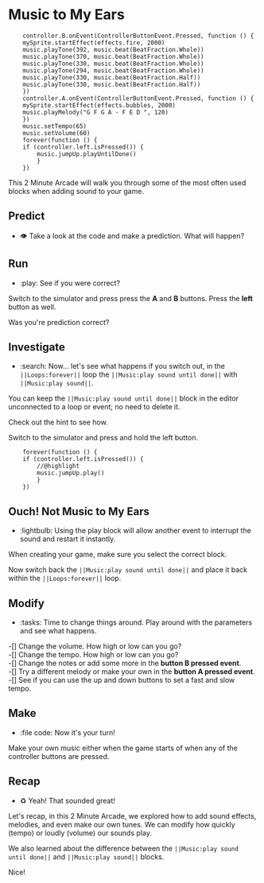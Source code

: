 # Music to My Ears

```template
    controller.B.onEvent(ControllerButtonEvent.Pressed, function () {
    mySprite.startEffect(effects.fire, 2000)
    music.playTone(392, music.beat(BeatFraction.Whole))
    music.playTone(370, music.beat(BeatFraction.Whole))
    music.playTone(330, music.beat(BeatFraction.Whole))
    music.playTone(294, music.beat(BeatFraction.Whole))
    music.playTone(330, music.beat(BeatFraction.Half))
    music.playTone(330, music.beat(BeatFraction.Half))
    })
    controller.A.onEvent(ControllerButtonEvent.Pressed, function () {
    mySprite.startEffect(effects.bubbles, 2000)
    music.playMelody("G F G A - F E D ", 120)
    })
    music.setTempo(65)
    music.setVolume(60)
    forever(function () {
    if (controller.left.isPressed()) {
        music.jumpUp.playUntilDone()
        }
    })
```
This 2 Minute Arcade will walk you through some of the most often used blocks when adding sound to your game.

## Predict 
- :eye: Take a look at the code and make a prediction. What will happen?

## Run 
- :play: See if you were correct? 

Switch to the simulator and press press the **A** and **B** buttons. Press the **left** button as well. 

Was you're prediction correct?

## Investigate 
- :search: Now... let's see what happens if you switch out, in the ``||Loops:forever||`` loop the ``||Music:play sound until done||`` with ``||Music:play sound||``.

You can keep the ``||Music:play sound until done||`` block in the editor unconnected to a loop or event; no need to delete it.

Check out the hint to see how.

Switch to the simulator and press and hold the left button.

```blocks
    forever(function () {
    if (controller.left.isPressed()) {
        //@highlight
        music.jumpUp.play()
        }
    })
```
## Ouch! Not Music to My Ears
- :lightbulb: Using the play block will allow another event to interrupt the sound and restart it instantly.

When creating your game, make sure you select the correct block.

Now switch back the ``||Music:play sound until done||`` and place it back within the ``||Loops:forever||`` loop.

## Modify 
- :tasks: Time to change things around. Play around with the parameters and see what happens.

-[] Change the volume. How high or low can you go?  
-[] Change the tempo. How high or low can you go?  
-[] Change the notes or add some more in the **button B pressed event**.  
-[] Try a different melody or make your own in the **button A pressed event**.  
-[] See if you can use the up and down buttons to set a fast and slow tempo.  

## Make
- :file code: Now it's your turn!

Make your own music either when the game starts of when any of the controller buttons are pressed.

## Recap 
- :recycle: Yeah! That sounded great!

Let's recap, in this 2 Minute Arcade, we explored how to add sound effects, melodies, and even make our own tunes. We can modify how quickly (tempo) or loudly (volume) our sounds play.

We also learned about the difference between the ``||Music:play sound until done||`` and ``||Music:play sound||`` blocks.

Nice!
